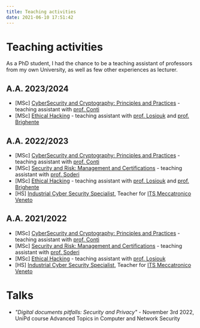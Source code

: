 ```yaml
---
title: Teaching activities
date: 2021-06-10 17:51:42
---
```


# Teaching activities
As a PhD student, I had the chance to be a teaching assistant of professors from my own University, as well as few other experiences as lecturer.

## A.A. 2023/2024
- \[MSc\] [CyberSecurity and Cryptography: Principles and Practices](https://www.math.unipd.it/~conti/teaching/CCPP2324/index.html) - teaching assistant with [prof. Conti](https://www.math.unipd.it/~conti/index.html)
- \[MSc\] [Ethical Hacking](https://didattica.unipd.it/off/2022/LM/SC/SC2542/000ZZ/SCQ0089518/N0) - teaching assistant with [prof. Losiouk](https://www.math.unipd.it/~elosiouk/) and [prof. Brighente](https://www.math.unipd.it/~abrighen/)

## A.A. 2022/2023
- \[MSc\] [CyberSecurity and Cryptography: Principles and Practices](https://www.math.unipd.it/~conti/teaching/CCPP2223/index.html) - teaching assistant with [prof. Conti](https://www.math.unipd.it/~conti/index.html)
- \[MSc\] [Security and Risk: Management and Certifications](https://www.didattica.unipd.it/off/2022/LM/SC/SC2542/000ZZ/SCQ0089517/N0) - teaching assistant with [prof. Soderi](https://www.soderi.it/index.html)
- \[MSc\] [Ethical Hacking](https://didattica.unipd.it/off/2021/LM/SC/SC2542/000ZZ/SCQ0089518/N0) - teaching assistant with [prof. Losiouk](https://www.math.unipd.it/~elosiouk/) and [prof. Brighente](https://www.math.unipd.it/~abrighen/)
- \[HS\] [Industrial Cyber Security Specialist](https://www.itsmeccatronico.it/), Teacher for [ITS Meccatronico Veneto](https://www.itsmeccatronico.it/passione-cyber-security/)

## A.A. 2021/2022
- \[MSc\] [CyberSecurity and Cryptography: Principles and Practices](https://www.math.unipd.it/~conti/teaching/CCPP2122/index.html) - teaching assistant with [prof. Conti](https://www.math.unipd.it/~conti/index.html)
- \[MSc\] [Security and Risk: Management and Certifications](https://www.didattica.unipd.it/off/2020/LM/SC/SC2542/000ZZ/SCQ0089517/N0) - teaching assistant with [prof. Soderi](https://www.soderi.it/index.html)
- \[MSc\] [Ethical Hacking](https://spritz.math.unipd.it/events/2022/Ethical_Hacking/index.html) - teaching assistant with [prof. Losiouk](https://www.math.unipd.it/~elosiouk/)
- \[HS\] [Industrial Cyber Security Specialist](https://www.itsmeccatronico.it/), Teacher for [ITS Meccatronico Veneto](https://www.itsmeccatronico.it/passione-cyber-security/)


# Talks
- *"Digital documents pitfalls: Security and Privacy"* - November 3rd 2022, UniPd course Advanced Topics in Computer and Network Security
